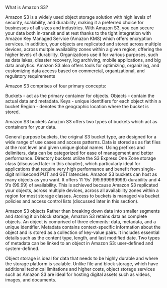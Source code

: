 
What is Amazon S3?

Amazon S3 is a widely used object storage solution with high levels of security, scalability, and durability, making it a preferred choice for businesses of all sizes and industries. With Amazon S3, you can secure your data both in-transit and at rest thanks to the tight integration with Amazon Key Managed Service (Amazon KMS) which offers encryption services. In addition, your objects are replicated and stored across multiple devices, across multple availability zones within a given region, offering the higher levels of durability. Organizations use it for various purposes, such as data lakes, disaster recovery, log archiving, mobile applications, and big data analytics. Amazon S3 also offers tools for optimizing, organizing, and customizing data access based on commercial, organizational, and regulatory requirements


Amazon S3 comprises of four primary concepts:

Buckets - act as the primary container for objects.
Objects - contain the actual data and metadata.
Keys - unique identifiers for each object within a bucket
Region - denotes the geographic location where the bucket is stored.

Amazon S3 buckets
Amazon S3 offers two types of buckets which act as containers for your data.

General purpose buckets, the original S3 bucket type, are designed for a wide range of use cases and access patterns. Data is stored as as flat files at the root level and given unique global names. Using prefixes and delimiters, data can be categorized for ease of management and better performance.
Directory buckets utilize the S3 Express One Zone storage class (discussed later in this chapter), which particularly ideal for applications that require very high performance and benefit from single-digit millisecond PUT and GET latencies.
Amazon S3 buckets can host as many objects as you want. It offers 11 ‘9s’ (99.999999999) durability and 4 9’s (99.99) of availability. This is achieved because Amazon S3 replicated your objects, across multiple devices, across all availability zones within a region for most storage classes. Access to buckets is managed via bucket policies and access control lists (discussed later in this section).

Amazon S3 objects
Rather than breaking down data into smaller segments and storing it on block storage, Amazon S3 retains data as complete objects. An object is comprised of three elements: data, metadata, and a unique identifier. Metadata contains context-specific information about the object and is stored as a collection of key-value pairs. It includes essential details such as the content type, length, and last modified date. Two types of metadata can be linked to an object in Amazon S3: user-defined and system-defined.

Object storage is ideal for data that needs to be highly durable and where the storage platform is scalable. Unlike file and block storage, which have additional technical limitations and higher costs, object storage services such as Amazon S3 are ideal for hosting digital assets such as videos, images, and documents.
